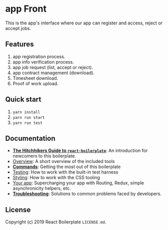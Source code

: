 # app Front

This is the app's interface where our app can register and access, reject or accept jobs.

## Features

1. app registration process.
2. app info verification process.
3. app job request (list, accept or reject).
4. app contract management (download).
5. Timesheet download.
6. Proof of work upload.

## Quick start

1.  ```yarn install```
2. ```yarn run start```
3. ```yarn run test```

## Documentation

- [**The Hitchhikers Guide to `react-boilerplate`**](docs/general/introduction.md): An introduction for newcomers to this boilerplate.
- [Overview](docs/general): A short overview of the included tools
- [**Commands**](docs/general/commands.md): Getting the most out of this boilerplate
- [Testing](docs/testing): How to work with the built-in test harness
- [Styling](docs/css): How to work with the CSS tooling
- [Your app](docs/js): Supercharging your app with Routing, Redux, simple
  asynchronicity helpers, etc.
- [**Troubleshooting**](docs/general/gotchas.md): Solutions to common problems faced by developers.


## License

Copyright (c) 2019 React Boilerplate `LICENSE.md`.
